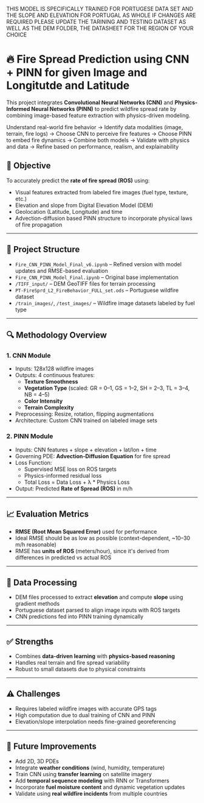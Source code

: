 THIS MODEL IS SPECIFICALLY TRAINED FOR PORTUGESE DATA SET AND THE SLOPE AND ELEVATION FOR PORTUGAL AS WHOLE
IF CHANGES ARE REQUIRED PLEASE UPDATE THE TARINING AND TESTING DATASET AS WELL AS THE DEM FOLDER, THE DATASHEET FOR THE REGION OF YOUR CHOICE 

# 🔥 Fire Spread Prediction using CNN + PINN for given Image and Longitutde and Latitude

This project integrates **Convolutional Neural Networks (CNN)** and **Physics-Informed Neural Networks (PINN)** to predict wildfire spread rate by combining image-based feature extraction with physics-driven modeling.

Understand real-world fire behavior 
→ Identify data modalities (image, terrain, fire logs)
→ Choose CNN to perceive fire features
→ Choose PINN to embed fire dynamics
→ Combine both models
→ Validate with physics and data
→ Refine based on performance, realism, and explainability

## 📌 Objective

To accurately predict the **rate of fire spread (ROS)** using:
- Visual features extracted from labeled fire images (fuel type, texture, etc.)
- Elevation and slope from Digital Elevation Model (DEM)
- Geolocation (Latitude, Longitude) and time
- Advection-diffusion based PINN structure to incorporate physical laws of fire propagation

---

## 📂 Project Structure

- `Fire_CNN_PINN_Model_Final_v6.ipynb` – Refined version with model updates and RMSE-based evaluation
- `Fire_CNN_PINN_Model_Final.ipynb` – Original base implementation
- `/TIFF_input/` – DEM GeoTIFF files for terrain processing
- `PT-FireSprd_L2_FireBehavior_FULL_set.ods` – Portuguese wildfire dataset
- `/train_images/`, `/test_images/` – Wildfire image datasets labeled by fuel type

---

## 🔍 Methodology Overview

### 1. **CNN Module**
- Inputs: 128x128 wildfire images
- Outputs: 4 continuous features:
  - **Texture Smoothness**
  - **Vegetation Type** (scaled: GR = 0–1, GS = 1–2, SH = 2–3, TL = 3–4, NB = 4–5)
  - **Color Intensity**
  - **Terrain Complexity**
- Preprocessing: Resize, rotation, flipping augmentations
- Architecture: Custom CNN trained on labeled image sets

### 2. **PINN Module**
- Inputs: CNN features + slope + elevation + lat/lon + time
- Governing PDE: **Advection-Diffusion Equation** for fire spread
- Loss Function:
  - Supervised MSE loss on ROS targets
  - Physics-informed residual loss
  - Total Loss = Data Loss + λ * Physics Loss
- Output: Predicted **Rate of Spread (ROS)** in m/h

---

## 📈 Evaluation Metrics

- **RMSE (Root Mean Squared Error)** used for performance
- Ideal RMSE should be as low as possible (context-dependent, ~10–30 m/h reasonable)
- RMSE has **units of ROS** (meters/hour), since it's derived from differences in predicted vs actual ROS

---

## 🧪 Data Processing

- DEM files processed to extract **elevation** and compute **slope** using gradient methods
- Portuguese dataset parsed to align image inputs with ROS targets
- CNN predictions fed into PINN training dynamically

---

## ✅ Strengths

- Combines **data-driven learning** with **physics-based reasoning**
- Handles real terrain and fire spread variability
- Robust to small datasets due to physical constraints

---

## ⚠️ Challenges

- Requires labeled wildfire images with accurate GPS tags
- High computation due to dual training of CNN and PINN
- Elevation/slope interpolation needs fine-grained georeferencing

---

## 🚀 Future Improvements

- Add 2D, 3D PDEs 
- Integrate **weather conditions** (wind, humidity, temperature)
- Train CNN using **transfer learning** on satellite imagery
- Add **temporal sequence modeling** with RNN or Transformers
- Incorporate **fuel moisture content** and dynamic vegetation updates
- Validate using **real wildfire incidents** from multiple countries

